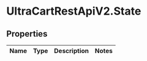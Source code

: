 # UltraCartRestApiV2.State

## Properties
Name | Type | Description | Notes
------------ | ------------- | ------------- | -------------



